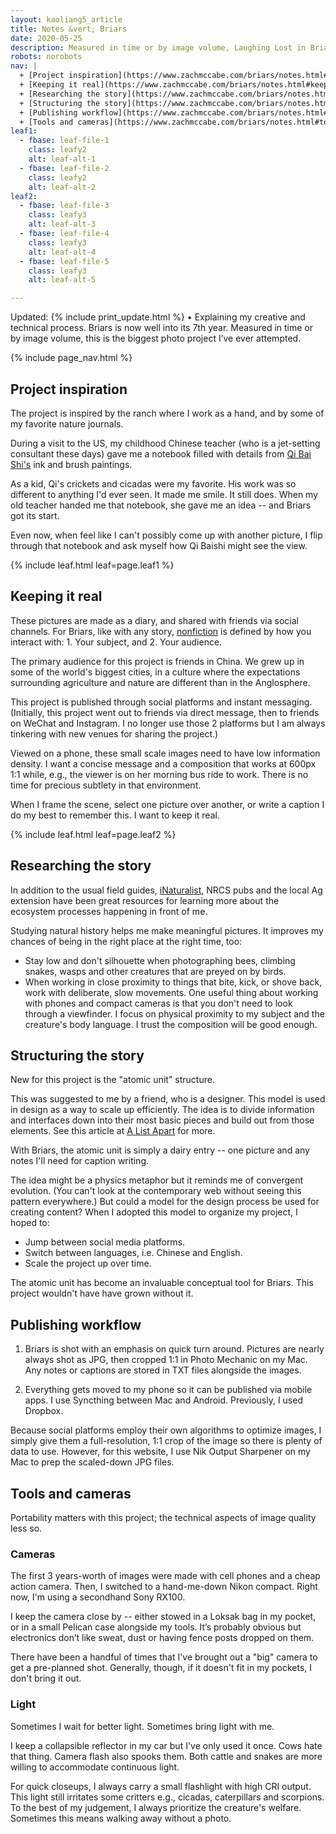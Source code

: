 ```yaml
---
layout: kaoliang5_article
title: Notes &vert; Briars
date: 2020-05-25
description: Measured in time or by image volume, Laughing Lost in Briars is the biggest photo project I’ve ever attempted.
robots: norobots
nav: |
  + [Project inspiration](https://www.zachmccabe.com/briars/notes.html#project-inspiration)
  + [Keeping it real](https://www.zachmccabe.com/briars/notes.html#keeping-it-real)
  + [Researching the story](https://www.zachmccabe.com/briars/notes.html#researching-the-story)
  + [Structuring the story](https://www.zachmccabe.com/briars/notes.html#structuring-the-story)
  + [Publishing workflow](https://www.zachmccabe.com/briars/notes.html#publishing-workflow)
  + [Tools and cameras](https://www.zachmccabe.com/briars/notes.html#tools-and-cameras)
leaf1:
  - fbase: leaf-file-1
    class: leafy2
    alt: leaf-alt-1
  - fbase: leaf-file-2
    class: leafy2
    alt: leaf-alt-2
leaf2:
  - fbase: leaf-file-3
    class: leafy3
    alt: leaf-alt-3
  - fbase: leaf-file-4
    class: leafy3
    alt: leaf-alt-4
  - fbase: leaf-file-5
    class: leafy3
    alt: leaf-alt-5

---
```



Updated: {% include print_update.html %} • Explaining my creative and technical process. Briars is now well into its 7th year. Measured in time or by image volume, this is the biggest photo project I’ve ever attempted.



{% include page_nav.html %}



## Project inspiration

The project is inspired by the ranch where I work as a hand, and by some of my favorite nature journals.

During a visit to the US, my childhood Chinese teacher (who is a jet-setting consultant these days) gave me a notebook filled with details from [Qi Bai Shi's] ink and brush paintings.

As a kid, Qi's crickets and cicadas were my favorite. His work was so different to anything I'd ever seen. It made me smile. It still does. When my old teacher handed me that notebook, she gave me an idea -- and Briars got its start.

Even now, when feel like I can't possibly come up with another picture, I flip through that notebook and ask myself how Qi Baishi might see the view.

[Qi Bai Shi's]: https://www.tretyakovgallerymagazine.com/articles/3-2017-56/true-charm-nature-some-notes-qi-baishi-and-his-art


{% include leaf.html leaf=page.leaf1 %}


## Keeping it real

These pictures are made as a diary, and shared with friends via social channels. For Briars, like with any story, [nonfiction] is defined by how you interact with: 1. Your subject, and 2. Your audience.

The primary audience for this project is friends in China. We grew up in some of the world's biggest cities, in a culture where the expectations surrounding agriculture and nature are different than in the Anglosphere.

This project is published through social platforms and instant messaging. (Initially, this project went out to friends via direct message, then to friends on WeChat and Instagram. I no longer use those 2 platforms but I am always tinkering with new venues for sharing the project.)

Viewed on a phone, these small scale images need to have low information density. I want a concise message and a composition that works at 600px 1:1 while, e.g., the viewer is on her morning bus ride to work. There is no time for precious subtlety in that environment.

When I frame the scene, select one picture over another, or write a caption I do my best to remember this. I want to keep it real.

[nonfiction]: https://www.zachmccabe.com/nonfiction



{% include leaf.html leaf=page.leaf2 %}



## Researching the story

In addition to the usual field guides, [iNaturalist,] NRCS pubs and the local Ag extension have been great resources for learning more about the ecosystem processes happening in front of me.

Studying natural history helps me make meaningful pictures. It improves my chances of being in the right place at the right time, too:

- Stay low and don't silhouette when photographing bees, climbing snakes, wasps and other creatures that are preyed on by birds.
- When working in close proximity to things that bite, kick, or shove back, work with deliberate, slow movements. One useful thing about working with phones and compact cameras is that you don't need to look through a viewfinder. I focus on physical proximity to my subject and the creature's body language. I trust the composition will be good enough.

[iNaturalist,]: https://www.inaturalist.org/



## Structuring the story

New for this project is the "atomic unit" structure. 

This was suggested to me by a friend, who is a designer. This model is used in design as a way to scale up efficiently. The idea is to divide information and interfaces down into their most basic pieces and build out from those elements. See this article at [A List Apart] for more.

With Briars, the atomic unit is simply a dairy entry -- one picture and any notes I'll need for caption writing.

The idea might be a physics metaphor but it reminds me of convergent evolution. (You can't look at the contemporary web without seeing this pattern everywhere.) But could a model for the design process be used for creating content? When I adopted this model to organize my project, I hoped to:

- Jump between social media platforms.
- Switch between languages, i.e. Chinese and English.
- Scale the project up over time.

The atomic unit has become an invaluable conceptual tool for Briars. This project wouldn't have have grown without it.

[A List Apart]: https://alistapart.com/article/language-of-modular-design



## Publishing workflow

1. Briars is shot with an emphasis on quick turn around. Pictures are nearly always shot as JPG, then cropped 1:1 in Photo Mechanic on my Mac. Any notes or captions are stored in TXT files alongside the images.

2. Everything gets moved to my phone so it can be published via mobile apps. I use Syncthing between Mac and Android. Previously, I used Dropbox.

Because social platforms employ their own algorithms to optimize images, I simply give them a full-resolution, 1:1 crop of the image so there is plenty of data to use. However, for this website, I use Nik Output Sharpener on my Mac to prep the scaled-down JPG files.



## Tools and cameras

Portability matters with this project; the technical aspects of image quality less so.

### Cameras

The first 3 years-worth of images were made with cell phones and a cheap action camera. Then, I switched to a hand-me-down Nikon compact. Right now, I'm using a secondhand Sony RX100.

I keep the camera close by -- either stowed in a Loksak bag in my pocket, or in a small Pelican case alongside my tools. It’s probably obvious but electronics don’t like sweat, dust or having fence posts dropped on them.

There have been a handful of times that I've brought out a "big" camera to get a pre-planned shot. Generally, though, if it doesn't fit in my pockets, I don't bring it out.

### Light

Sometimes I wait for better light. Sometimes bring light with me.

I keep a collapsible reflector in my car but I've only used it once. Cows hate that thing. Camera flash also spooks them. Both cattle and snakes are more willing to accommodate continuous light.

For quick closeups, I always carry a small flashlight with high CRI output. This light still irritates some critters e.g., cicadas, caterpillars and scorpions. To the best of my judgement, I always prioritize the creature's welfare. Sometimes this means walking away without a photo.
